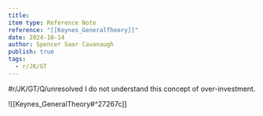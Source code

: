 ```yaml
---
title: 
item type: Reference Note
reference: "[[Keynes_GeneralTheory]]"
date: 2024-10-14
author: Spencer Saar Cavanaugh
publish: true
tags:
  - r/JK/GT
---
```

#r/JK/GT/Q/unresolved  I do not understand this concept of over-investment.

![[Keynes_GeneralTheory#^27267c]]